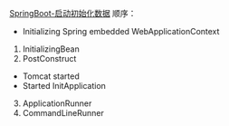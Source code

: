 [SpringBoot-启动初始化数据](https://www.jianshu.com/p/01e08aef73c9)
顺序：
- Initializing Spring embedded WebApplicationContext
1. InitializingBean
2. PostConstruct
- Tomcat started
- Started InitApplication
3. ApplicationRunner
4. CommandLineRunner